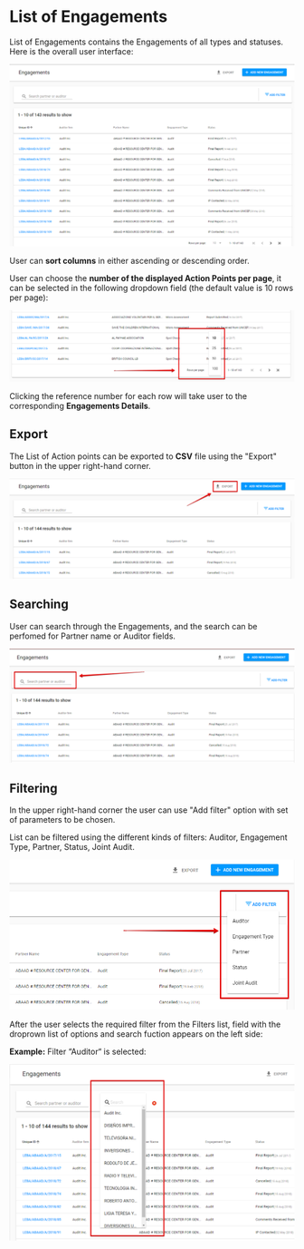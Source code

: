 # List of Engagements

List of Engagements contains the Engagements of all types and statuses. Here is the overall user interface:

![List of Engagements: overall user interface](../../.gitbook/assets/image.png)

User can **sort columns** in either ascending or descending order.

User can choose the **number of the displayed Action Points per page**, it can be selected in the following dropdown field \(the default value is 10 rows per page\):

![Rows per page](../../.gitbook/assets/30.png)

Clicking the reference number for each row will take user to the corresponding **Engagements Details**.

## Export

The List of Action points can be exported to **CSV** file using the "Export" button in the upper right-hand corner.

![Export button](../../.gitbook/assets/32.png)

## Searching

User can search through the Engagements, and the search can be perfomed for Partner name or Auditor fields.

![Search bar in the upper left-hand corner](../../.gitbook/assets/33.png)

## Filtering

In the upper right-hand corner the user can use "Add filter" option with set of parameters to be chosen.

List can be filtered using the different kinds of filters: Auditor, Engagement Type, Partner, Status, Joint Audit. 

![](../../.gitbook/assets/34%20%281%29.png)

After the user selects the required filter from the Filters list, field with the droprown list of options and search fuction appears on the left side:

 **Example:** Filter “Auditor“ is selected:

![Additional search field for Filter ](../../.gitbook/assets/35.png)





